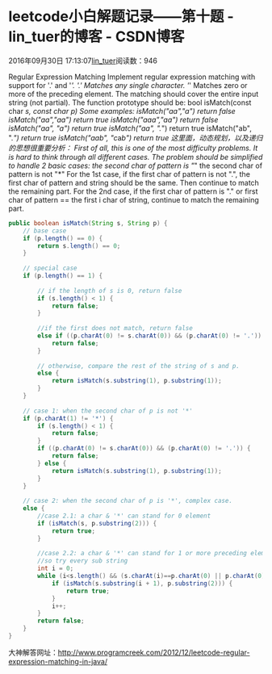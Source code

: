
# leetcode小白解题记录——第十题 - lin_tuer的博客 - CSDN博客


2016年09月30日 17:13:07[lin_tuer](https://me.csdn.net/lin_tuer)阅读数：946


Regular Expression Matching
Implement regular expression matching with support for '.' and '*'.
'.' Matches any single character.
'*' Matches zero or more of the preceding element.
The matching should cover the entire input string (not partial).
The function prototype should be:
bool isMatch(const char *s, const char *p)
Some examples:
isMatch("aa","a") return false
isMatch("aa","aa") return true
isMatch("aaa","aa") return false
isMatch("aa", "a*") return true
isMatch("aa", ".*") return true
isMatch("ab", ".*") return true
isMatch("aab", "c*a*b") return true
这里面，动态规划，以及递归的思想很重要分析：
First of all, this is one of the most difficulty problems. It is hard to think through all different cases. The problem should be simplified to handle 2 basic cases:
the second char of pattern is "*"
the second char of pattern is not "*"
For the 1st case, if the first char of pattern is not ".", the first char of pattern and string should be the same. Then continue to match the remaining part.
For the 2nd case, if the first char of pattern is "." or first char of pattern == the first i char of string, continue to match the remaining part.
```java
public boolean isMatch(String s, String p) {
	// base case
	if (p.length() == 0) {
		return s.length() == 0;
	}
 
	// special case
	if (p.length() == 1) {
 
		// if the length of s is 0, return false
		if (s.length() < 1) {
			return false;
		}
 
		//if the first does not match, return false
		else if ((p.charAt(0) != s.charAt(0)) && (p.charAt(0) != '.')) {
			return false;
		}
 
		// otherwise, compare the rest of the string of s and p.
		else {
			return isMatch(s.substring(1), p.substring(1));
		}
	}
 
	// case 1: when the second char of p is not '*'
	if (p.charAt(1) != '*') {
		if (s.length() < 1) {
			return false;
		}
		if ((p.charAt(0) != s.charAt(0)) && (p.charAt(0) != '.')) {
			return false;
		} else {
			return isMatch(s.substring(1), p.substring(1));
		}
	}
 
	// case 2: when the second char of p is '*', complex case.
	else {
		//case 2.1: a char & '*' can stand for 0 element
		if (isMatch(s, p.substring(2))) {
			return true;
		}
 
		//case 2.2: a char & '*' can stand for 1 or more preceding element, 
		//so try every sub string
		int i = 0;
		while (i<s.length() && (s.charAt(i)==p.charAt(0) || p.charAt(0)=='.')){
			if (isMatch(s.substring(i + 1), p.substring(2))) {
				return true;
			}
			i++;
		}
		return false;
	}
}
```
大神解答网址：http://www.programcreek.com/2012/12/leetcode-regular-expression-matching-in-java/


